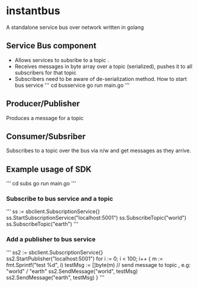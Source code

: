 # instantbus
A standalone service bus over network written in golang

## Service Bus component
- Allows services to subsribe to a topic .
- Receives messages in byte array over a topic (serialized), pushes it to all subscribers for that topic
- Subscribers need to be aware of de-serialization method.
How to start bus service
'''
cd busservice
go run main.go
'''

## Producer/Publisher
Produces a message for a topic

## Consumer/Subsriber
Subscribes to a topic over the bus via n/w and get messages as they arrive.

## Example usage of SDK
'''
cd subs
go run main.go
'''
### Subscribe to bus service and a topic
'''
	ss := sbclient.SubscriptionService{}
 	ss.StartSubscriptionService("localhost:5001")
  ss.SubscribeTopic("world")
	ss.SubscribeTopic("earth")
'''
### Add a publisher to bus service
'''
  ss2 := sbclient.SubscriptionService{}
	ss2.StartPublisher("localhost:5001")
	for i := 0; i < 100; i++ {
		m := fmt.Sprintf("test %d", i)
		testMsg := []byte(m)
    // send message to topic , e.g: "world" / "earth"
		ss2.SendMessage("world", testMsg)
		ss2.SendMessage("earth", testMsg)
	}
'''
